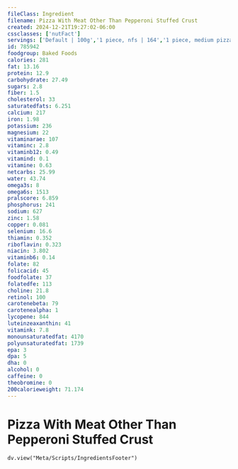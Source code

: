```yaml
---
fileClass: Ingredient
filename: Pizza With Meat Other Than Pepperoni Stuffed Crust
created: 2024-12-21T19:27:02-06:00
cssclasses: ['nutFact']
servings: ['Default | 100g','1 piece, nfs | 164','1 piece, medium pizza | 110','1 piece, large pizza | 164','1 personal size pizza (5-7" diameter) | 240','1 medium pizza (11-12" diameter) | 883','1 large pizza (13-15" diameter) | 1312','1 surface inch | 9']
id: 785942
foodgroup: Baked Foods
calories: 281
fat: 13.16
protein: 12.9
carbohydrate: 27.49
sugars: 2.8
fiber: 1.5
cholesterol: 33
saturatedfats: 6.251
calcium: 217
iron: 1.98
potassium: 236
magnesium: 22
vitaminarae: 107
vitaminc: 2.8
vitaminb12: 0.49
vitamind: 0.1
vitamine: 0.63
netcarbs: 25.99
water: 43.74
omega3s: 8
omega6s: 1513
pralscore: 6.859
phosphorus: 241
sodium: 627
zinc: 1.58
copper: 0.081
selenium: 16.6
thiamin: 0.352
riboflavin: 0.323
niacin: 3.802
vitaminb6: 0.14
folate: 82
folicacid: 45
foodfolate: 37
folatedfe: 113
choline: 21.8
retinol: 100
carotenebeta: 79
carotenealpha: 1
lycopene: 844
luteinzeaxanthin: 41
vitamink: 7.8
monounsaturatedfat: 4170
polyunsaturatedfat: 1739
epa: 3
dpa: 5
dha: 0
alcohol: 0
caffeine: 0
theobromine: 0
200calorieweight: 71.174
---
```


# Pizza With Meat Other Than Pepperoni Stuffed Crust

```dataviewjs
dv.view("Meta/Scripts/IngredientsFooter")
```